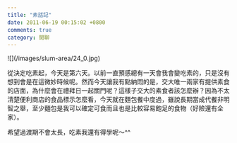 ```yaml
---
title: "素話記"
date: 2011-06-19 00:15:02 +0800
comments: true
category: 閒聊
---
```

<p>![](/images/slum-area/24_0.jpg)</p><p>從決定吃素起，今天是第六天。以前一直預感總有一天會我會變吃素的，只是沒有想到會是在這微妙時候呢。然而今天讓我有點納悶的是，交大唯一兩家有提供素食的店面，為什麼會在禮拜日一起關門呢？這樣子交大的素食者該怎麼辦？因為不太清楚便利商店的食品標示怎麼看，今天就在麵包餐中度過，雖說長期當成代餐非明智之舉，至少麵包是我可以確定可食而且也是比較容易飽足的食物（好險還有全家）。</p><p>希望過渡期不會太長，吃素我還有得學呢～^^</p>
